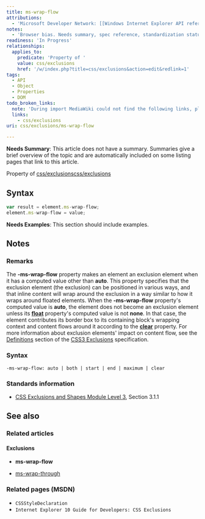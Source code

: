 ```yaml
---
title: ms-wrap-flow
attributions:
  - 'Microsoft Developer Network: [[Windows Internet Explorer API reference](http://msdn.microsoft.com/en-us/library/ie/hh828809%28v=vs.85%29.aspx) Article]'
notes:
  - 'Browser bias. Needs summary, spec reference, standardization status'
readiness: 'In Progress'
relationships:
  applies_to:
    predicate: 'Property of '
    value: css/exclusions
    href: '/w/index.php?title=css/exclusions&action=edit&redlink=1'
tags:
  - API
  - Object
  - Properties
  - DOM
todo_broken_links:
  note: 'During import MediaWiki could not find the following links, please fix and adjust this list.'
  links:
    - css/exclusions
uri: css/exclusions/ms-wrap-flow

---
```

**Needs Summary**: This article does not have a summary. Summaries give a brief overview of the topic and are automatically included on some listing pages that link to this article.

Property of [css/exclusions](/w/index.php?title=css/exclusions&action=edit&redlink=1)[css/exclusions](/w/index.php?title=css/exclusions&action=edit&redlink=1)

## <span>Syntax</span>

``` js
var result = element.ms-wrap-flow;
element.ms-wrap-flow = value;
```

**Needs Examples**: This section should include examples.

## <span>Notes</span>

### <span>Remarks</span>

The **-ms-wrap-flow** property makes an element an exclusion element when it has a computed value other than **auto**. This property specifies that the exclusion element (the exclusion) can be positioned in various ways, and that inline content will wrap around the exclusion in a way similar to how it wraps around floated elements. When the **-ms-wrap-flow** property's computed value is **auto**, the element does not become an exclusion element unless its [**float**](/css/properties/float) property's computed value is not **none**. In that case, the element contributes its border box to its containing block's wrapping context and content flows around it according to the [**clear**](/css/properties/clear) property. For more information about exclusion elements' impact on content flow, see the [Definitions](http://go.microsoft.com/fwlink/p/?LinkId=234931) section of the [CSS3 Exclusions](http://go.microsoft.com/fwlink/p/?LinkId=234148) specification.

### <span>Syntax</span>

`-ms-wrap-flow: auto | both | start | end | maximum | clear`

### <span>Standards information</span>

-   [CSS Exclusions and Shapes Module Level 3](http://go.microsoft.com/fwlink/p/?linkId=234148), Section 3.1.1

## <span>See also</span>

### <span>Related articles</span>

#### <span>Exclusions</span>

-   **ms-wrap-flow**

-   [ms-wrap-through](/css/exclusions/ms-wrap-through)

### <span>Related pages (MSDN)</span>

-   `CSSStyleDeclaration`
-   `Internet Explorer 10 Guide for Developers: CSS Exclusions`

